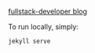 [fullstack-developer blog](https://jaeyow.github.io/fullstack-developer/)

To run locally, simply: 

`jekyll serve`
